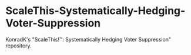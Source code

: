 # ScaleThis-Systematically-Hedging-Voter-Suppression
KonradK's "ScaleThis!™: Systematically Hedging Voter Suppression" repository. 
